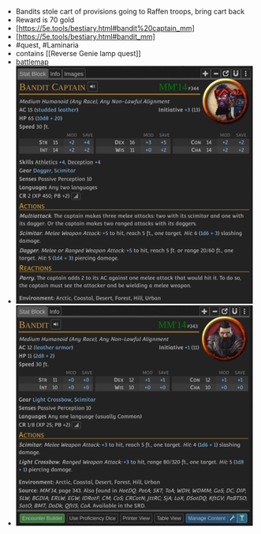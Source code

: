 - Bandits stole cart of provisions going to Raffen troops, bring cart back
- Reward is 70 gold
- [https://5e.tools/bestiary.html#bandit%20captain_mm]
- [https://5e.tools/bestiary.html#bandit_mm]
- #quest, #Laminaria
- contains [[Reverse Genie lamp quest]]
- [battlemap](../battle_maps/bandit_camp.xcf)
- ![Screenshot_20241030_221707.png](../assets/Screenshot_20241030_221707_1730323043743_0.png)
- ![Screenshot_20241030_221636.png](../assets/Screenshot_20241030_221636_1730323053638_0.png)